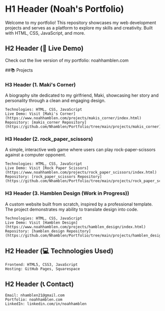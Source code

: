 # H1 Header (Noah's Portfolio)

Welcome to my portfolio! This repository showcases my web development projects and serves as a platform to explore my skills and creativity. Built with HTML, CSS, JavaScript, and more.

## H2 Header (🚀 Live Demo)

Check out the live version of my portfolio: noahhamblen.com

##📚 Projects

### H3 Header (1. Maki's Corner)

A biography site dedicated to my girlfriend, Maki, showcasing her story and personality through a clean and engaging design.

    Technologies: HTML, CSS, JavaScript
    Live Demo: Visit [Maki's Corner](https://www.noahhamblen.com/projects/makis_corner/index.html)
    Repository: [makis_corner Repository] (https://github.com/Nhamblen/Portfolio/tree/main/projects/makis_corner)

### H3 Header (2. rock_paper_scissors)

A simple, interactive web game where users can play rock-paper-scissors against a computer opponent.

    Technologies: HTML, CSS, JavaScript
    Live Demo: Visit [Rock Paper Scissors] (https://www.noahhamblen.com/projects/rock_paper_scissors/index.html)
    Repository: [rock_paper_scissors Repository] (https://github.com/Nhamblen/Portfolio/tree/main/projects/rock_paper_scissors)

### H3 Header (3. Hamblen Design (Work in Progress))

A custom website built from scratch, inspired by a professional template. The project demonstrates my ability to translate design into code.

    Technologies: HTML, CSS, JavaScript
    Live Demo: Visit [Hamblen Design] (https://www.noahhamblen.com/projects/hamblen_design/index.html)
    Repository: [hamblen_design Repository] (https://github.com/Nhamblen/Portfolio/tree/main/projects/hamblen_design)

## H2 Header (💻 Technologies Used)

    Frontend: HTML5, CSS3, JavaScript
    Hosting: GitHub Pages, Squarespace

## H2 Header (📞 Contact)

    Email: nhamblen21@gmail.com
    Portfolio: noahhamblen.com
    LinkedIn: linkedin.com/in/noahhamblen

